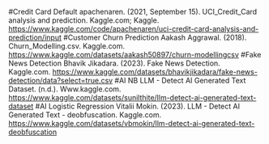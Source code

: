 #Credit Card Default
apachenaren. (2021, September 15). UCI_Credit_Card analysis and prediction. Kaggle.com; Kaggle. https://www.kaggle.com/code/apachenaren/uci-credit-card-analysis-and-prediction/input
#Customer Churn Prediction
Aakash Aggrawal. (2018). Churn_Modelling.csv. Kaggle.com. https://www.kaggle.com/datasets/aakash50897/churn-modellingcsv
#Fake News Detection
Bhavik Jikadara. (2023). Fake News Detection. Kaggle.com. https://www.kaggle.com/datasets/bhavikjikadara/fake-news-detection/data?select=true.csv
#AI NB 
LLM - Detect AI Generated Text Dataset. (n.d.). Www.kaggle.com. https://www.kaggle.com/datasets/sunilthite/llm-detect-ai-generated-text-dataset
#AI Logistic Regression
Vitalii Mokin. (2023). LLM - Detect AI Generated Text - deobfuscation. Kaggle.com. https://www.kaggle.com/datasets/vbmokin/llm-detect-ai-generated-text-deobfuscation
